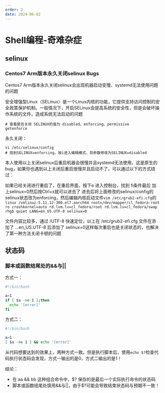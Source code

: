 ```yaml
---
order: 2
date: 2024-06-02
---
```


# Shell编程-奇难杂症

## selinux

### Centos7 Arm版本永久关闭selinux Bugs

Centos7 Arm版本永久关闭selinux会出现机器启动变慢、systemd无法使用问题的问题

安全增强型Linux（SELinux）是一个Linux内核的功能，它提供支持访问控制的安全政策保护机制。一般情况下，开启SELinux会提高系统的安全性，但是会破坏操作系统的文件，造成系统无法启动的问题

```shell
# 查看是否关闭 SELINUX的值为 disabled、enforcing、permissive
getenforce
```

永久关闭：

```shell
vi /etc/selinux/config
# 找到SELINUX=enforcing，按i进入编辑模式，将参数修改为SELINUX=disabled
```

本人使用以上关闭selinux后重启机器会很慢并且systemd无法使用，这是原生的bug，如果你也遇到以上关闭后重启很慢并且启动不了，可以通过以下的方式绕过：

如果已经关闭进行重启了，在重启界面，按下e 进入控制台，找到 fi条件最后 加上selinux=0然后按Ctrl+x就可以进去了
进去后将上面修改的selinux/config的selinux状态改为enforcing，然后编辑内核启动文件`vim /etc/grub2-efi.cfg`的
`linux /vmlinuz-5.11.12-300.el7.aarch64 root=/dev/mapper/cl_fedora-root ro crashkernel=auto rd.lvm.lv=cl_fedora/root rd.lvm.lv=cl_fedora/swap rhgb quiet LANG=en_US.UTF-8 selinux=0`

文件内容比较多，通过 /UTF-8 快速定位，以上在 /etc/grub2-efi.cfg 文件在添加了 ...en_US.UTF-8 后添加了 selinux=0这样每次重启也是关闭状态的，也解决了第一种方法关闭卡顿的问题

## 状态码

### 脚本或函数结尾处的&&与||

方式一：

```bash
#!/bin/bash

a=1
if [ $a -ne 1 ];then
  echo '[error]'
fi
```

方式二：

```bash
#!/bin/bash

a=1
[ $a -ne 1 ] && echo '[error]'
```

从代码想要达到的效果上，两种方式一致。但是执行脚本后，使用`echo $?`检查代码执行状态码会发现，方式一输出的是0，方式二输出的是1！

结论：

- 在 aa && bb 这种组合命令中，$? 保存的是最后一个实际执行命令的状态码
- 脚本或函数结尾处慎用&&与||，由于$?可能会导致结束状态码与预期不一致！